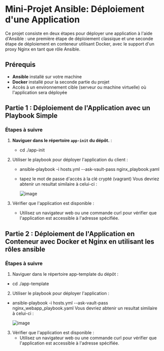 # Mini-Projet Ansible: Déploiement d'une Application

Ce projet consiste en deux étapes pour déployer une application à l'aide d'Ansible : une première étape de déploiement classique et une seconde étape de déploiement en conteneur utilisant Docker, avec le support d'un proxy Nginx en tant que rôle Ansible.

## Prérequis

- **Ansible** installé sur votre machine
- **Docker** installé pour la seconde partie du projet
- Accès à un environnement cible (serveur ou machine virtuelle) où l'application sera déployée

## Partie 1 : Déploiement de l'Application avec un Playbook Simple

### Étapes à suivre

1. **Naviguer dans le répertoire `app-init` du dépôt.** :
   - cd ./app-init

2. Utiliser le playbook pour déployer l'application du client :
   - ansible-playbook -i hosts.yml --ask-vault-pass nginx_playbook.yaml
   - tapez le mot de passe d'accès à la clé crypté (vagrant)
     Vous devriez abtenir un resultat similaire à celui-ci :
     
     ![image](https://github.com/user-attachments/assets/a183982b-9b72-431c-9553-3939b51ccd36)

3. Vérifier que l'application est disponible :
   - Utilisez un navigateur web ou une commande curl pour vérifier que l'application est accessible à l'adresse spécifiée.

## Partie 2 : Déploiement de l'Application en Conteneur avec Docker et Nginx en utilisant les rôles ansible

### Étapes à suivre

1. Naviguer dans le répertoire app-template du dépôt :
  - cd ./app-template

2. Utiliser le playbook pour déployer l'application :
  - ansible-playbook -i hosts.yml --ask-vault-pass nginx_webapp_playbook.yaml 
    Vous devriez abtenir un resultat similaire à celui-ci :
    
    ![image](https://github.com/user-attachments/assets/69b2852d-c55a-4bc5-9cb1-028512e2dc44)

3. Vérifier que l'application est disponible :
   - Utilisez un navigateur web ou une commande curl pour vérifier que l'application est accessible à l'adresse spécifiée.
  
